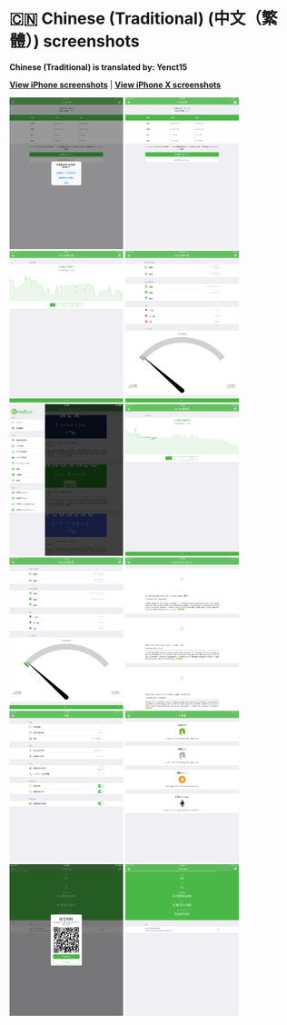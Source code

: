 # 🇨🇳 Chinese (Traditional) (中文（繁體）) screenshots

**Chinese (Traditional) is translated by: Yenct15**

[**View iPhone screenshots**](../iPhone/chinese-traditional-screenshots.md) | [**View iPhone X screenshots**](../iPhone%20X/chinese-traditional-screenshots.md)

<img src="screen-gas-calculation-options.png" width="200" alt="GAS計算 - 選擇一種方式"> <img src="screen-gas-calculation.png" width="200" alt="GAS計算"> <img src="screen-gas-market-chart.png" width="200" alt="GAS市場信息 - Poloniex chart"> <img src="screen-gas-market-info.png" width="200" alt="GAS市場信息"> <img src="screen-menu.png" width="200" alt="Nodius"> <img src="screen-neo-market-chart.png" width="200" alt="NEO市場信息 - Bittrex chart"> <img src="screen-neo-market-info.png" width="200" alt="NEO市場信息"> <img src="screen-neo-news-today.png" width="200" alt="NEO News Today"> <img src="screen-settings.png" width="200" alt="設置"> <img src="screen-tip-jar.png" width="200" alt="小費罐"> <img src="screen-wallet-qr-code.png" width="200" alt="當前錢包 - 分享地址"> <img src="screen-wallet.png" width="200" alt="當前錢包">